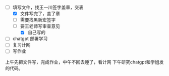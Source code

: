 - [ ] 填写文件，找王一川签字盖章，交表
	- [x] 文件写完了，盖了章
	- [ ] 需要找黑新宏签字
	- [ ] 要王老师写审查意见
		- [x] 自己写的
- [ ] chatgpt 部署学习
- [ ] 复习计网
- [ ] 写作业

上午先把文件写，完成作业，中午不回去睡了，看计网
下午研究chatgpt和学姐发的代码。
